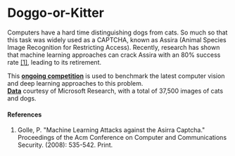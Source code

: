 # Doggo-or-Kitter
Computers have a hard time distinguishing dogs from cats. So much so that this task was widely used as a CAPTCHA, known as Assira (Animal Species Image Recognition for Restricting Access). Recently, research has shown that machine learning approaches can crack Assira with an 80% success rate [[1]](http://xenon.stanford.edu/~pgolle/papers/dogcat.pdf), leading to its retirement.

This [**ongoing competition**](https://www.kaggle.com/c/dogs-vs-cats-redux-kernels-edition) is used to benchmark the latest computer vision and deep learning approaches to this problem. <br/>
[**Data**](https://www.kaggle.com/c/dogs-vs-cats-redux-kernels-edition/data) courtesy of Microsoft Research, with a total of 37,500 images of cats and dogs.



#### References

1. Golle, P. "Machine Learning Attacks against the Asirra Captcha." Proceedings of the Acm Conference on Computer and Communications Security. (2008): 535-542. Print. 
